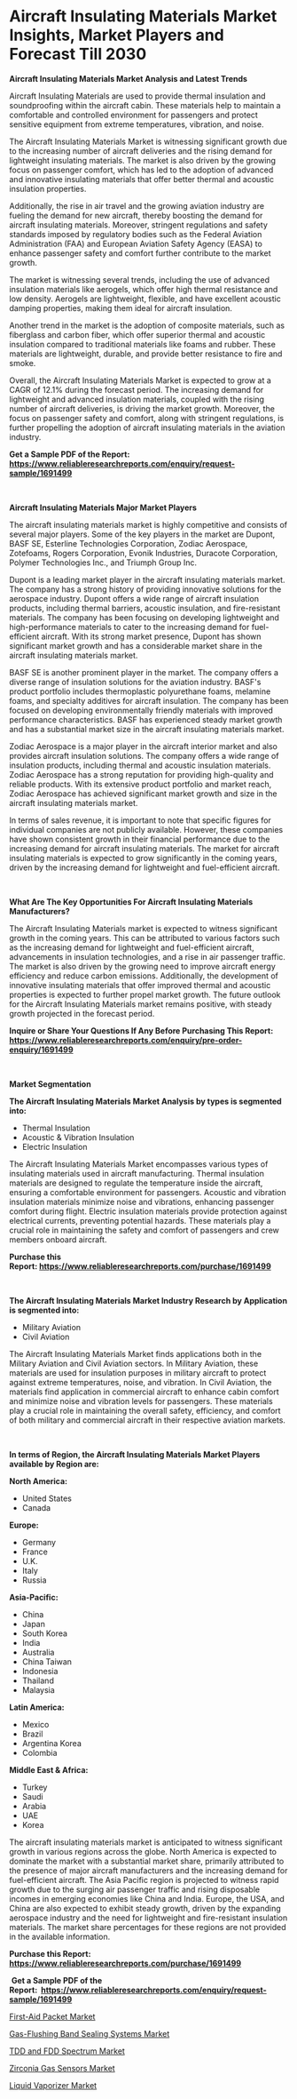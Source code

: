 <p><h1>Aircraft Insulating Materials Market Insights, Market Players and Forecast Till 2030</h1></p><p><strong>Aircraft Insulating Materials Market Analysis and Latest Trends</strong></p>
<p><p>Aircraft Insulating Materials are used to provide thermal insulation and soundproofing within the aircraft cabin. These materials help to maintain a comfortable and controlled environment for passengers and protect sensitive equipment from extreme temperatures, vibration, and noise.</p><p>The Aircraft Insulating Materials Market is witnessing significant growth due to the increasing number of aircraft deliveries and the rising demand for lightweight insulating materials. The market is also driven by the growing focus on passenger comfort, which has led to the adoption of advanced and innovative insulating materials that offer better thermal and acoustic insulation properties.</p><p>Additionally, the rise in air travel and the growing aviation industry are fueling the demand for new aircraft, thereby boosting the demand for aircraft insulating materials. Moreover, stringent regulations and safety standards imposed by regulatory bodies such as the Federal Aviation Administration (FAA) and European Aviation Safety Agency (EASA) to enhance passenger safety and comfort further contribute to the market growth.</p><p>The market is witnessing several trends, including the use of advanced insulation materials like aerogels, which offer high thermal resistance and low density. Aerogels are lightweight, flexible, and have excellent acoustic damping properties, making them ideal for aircraft insulation.</p><p>Another trend in the market is the adoption of composite materials, such as fiberglass and carbon fiber, which offer superior thermal and acoustic insulation compared to traditional materials like foams and rubber. These materials are lightweight, durable, and provide better resistance to fire and smoke.</p><p>Overall, the Aircraft Insulating Materials Market is expected to grow at a CAGR of 12.1% during the forecast period. The increasing demand for lightweight and advanced insulation materials, coupled with the rising number of aircraft deliveries, is driving the market growth. Moreover, the focus on passenger safety and comfort, along with stringent regulations, is further propelling the adoption of aircraft insulating materials in the aviation industry.</p></p>
<p><strong>Get a Sample PDF of the Report:&nbsp; <a href="https://www.reliableresearchreports.com/enquiry/request-sample/1691499">https://www.reliableresearchreports.com/enquiry/request-sample/1691499</a></strong></p>
<p>&nbsp;</p>
<p><strong>Aircraft Insulating Materials Major Market Players</strong></p>
<p><p>The aircraft insulating materials market is highly competitive and consists of several major players. Some of the key players in the market are Dupont, BASF SE, Esterline Technologies Corporation, Zodiac Aerospace, Zotefoams, Rogers Corporation, Evonik Industries, Duracote Corporation, Polymer Technologies Inc., and Triumph Group Inc.</p><p>Dupont is a leading market player in the aircraft insulating materials market. The company has a strong history of providing innovative solutions for the aerospace industry. Dupont offers a wide range of aircraft insulation products, including thermal barriers, acoustic insulation, and fire-resistant materials. The company has been focusing on developing lightweight and high-performance materials to cater to the increasing demand for fuel-efficient aircraft. With its strong market presence, Dupont has shown significant market growth and has a considerable market share in the aircraft insulating materials market.</p><p>BASF SE is another prominent player in the market. The company offers a diverse range of insulation solutions for the aviation industry. BASF's product portfolio includes thermoplastic polyurethane foams, melamine foams, and specialty additives for aircraft insulation. The company has been focused on developing environmentally friendly materials with improved performance characteristics. BASF has experienced steady market growth and has a substantial market size in the aircraft insulating materials market.</p><p>Zodiac Aerospace is a major player in the aircraft interior market and also provides aircraft insulation solutions. The company offers a wide range of insulation products, including thermal and acoustic insulation materials. Zodiac Aerospace has a strong reputation for providing high-quality and reliable products. With its extensive product portfolio and market reach, Zodiac Aerospace has achieved significant market growth and size in the aircraft insulating materials market.</p><p>In terms of sales revenue, it is important to note that specific figures for individual companies are not publicly available. However, these companies have shown consistent growth in their financial performance due to the increasing demand for aircraft insulating materials. The market for aircraft insulating materials is expected to grow significantly in the coming years, driven by the increasing demand for lightweight and fuel-efficient aircraft.</p></p>
<p>&nbsp;</p>
<p><strong>What Are The Key Opportunities For Aircraft Insulating Materials Manufacturers?</strong></p>
<p><p>The Aircraft Insulating Materials market is expected to witness significant growth in the coming years. This can be attributed to various factors such as the increasing demand for lightweight and fuel-efficient aircraft, advancements in insulation technologies, and a rise in air passenger traffic. The market is also driven by the growing need to improve aircraft energy efficiency and reduce carbon emissions. Additionally, the development of innovative insulating materials that offer improved thermal and acoustic properties is expected to further propel market growth. The future outlook for the Aircraft Insulating Materials market remains positive, with steady growth projected in the forecast period.</p></p>
<p><strong>Inquire or Share Your Questions If Any Before Purchasing This Report: <a href="https://www.reliableresearchreports.com/enquiry/pre-order-enquiry/1691499">https://www.reliableresearchreports.com/enquiry/pre-order-enquiry/1691499</a></strong></p>
<p>&nbsp;</p>
<p><strong>Market Segmentation</strong></p>
<p><strong>The Aircraft Insulating Materials Market Analysis by types is segmented into:</strong></p>
<p><ul><li>Thermal Insulation</li><li>Acoustic & Vibration Insulation</li><li>Electric Insulation</li></ul></p>
<p><p>The Aircraft Insulating Materials Market encompasses various types of insulating materials used in aircraft manufacturing. Thermal insulation materials are designed to regulate the temperature inside the aircraft, ensuring a comfortable environment for passengers. Acoustic and vibration insulation materials minimize noise and vibrations, enhancing passenger comfort during flight. Electric insulation materials provide protection against electrical currents, preventing potential hazards. These materials play a crucial role in maintaining the safety and comfort of passengers and crew members onboard aircraft.</p></p>
<p><strong>Purchase this Report:&nbsp;<a href="https://www.reliableresearchreports.com/purchase/1691499">https://www.reliableresearchreports.com/purchase/1691499</a></strong></p>
<p>&nbsp;</p>
<p><strong>The Aircraft Insulating Materials Market Industry Research by Application is segmented into:</strong></p>
<p><ul><li>Military Aviation</li><li>Civil Aviation</li></ul></p>
<p><p>The Aircraft Insulating Materials Market finds applications both in the Military Aviation and Civil Aviation sectors. In Military Aviation, these materials are used for insulation purposes in military aircraft to protect against extreme temperatures, noise, and vibration. In Civil Aviation, the materials find application in commercial aircraft to enhance cabin comfort and minimize noise and vibration levels for passengers. These materials play a crucial role in maintaining the overall safety, efficiency, and comfort of both military and commercial aircraft in their respective aviation markets.</p></p>
<p>&nbsp;</p>
<p><strong>In terms of Region, the Aircraft Insulating Materials Market Players available by Region are:</strong></p>
<p>
    <p> <strong> North America: </strong>
        <ul>
            <li>United States</li>
            <li>Canada</li>
        </ul>
        </p> 
    <p> <strong> Europe: </strong>
        <ul>
            <li>Germany</li>
            <li>France</li>
            <li>U.K.</li>
            <li>Italy</li>
            <li>Russia</li>
        </ul>
        </p> 
    <p> <strong> Asia-Pacific: </strong>
        <ul>
            <li>China</li>
            <li>Japan</li>
            <li>South Korea</li>
            <li>India</li>
            <li>Australia</li>
            <li>China Taiwan</li>
            <li>Indonesia</li>
            <li>Thailand</li>
            <li>Malaysia</li>
        </ul>
        </p> 
    <p> <strong> Latin America: </strong>
        <ul>
            <li>Mexico</li>
            <li>Brazil</li>
            <li>Argentina Korea</li>
            <li>Colombia</li>
        </ul>
        </p> 
    <p> <strong> Middle East & Africa: </strong>
        <ul>
            <li>Turkey</li>
            <li>Saudi</li>
            <li>Arabia</li>
            <li>UAE</li>
            <li>Korea</li>
        </ul>
    </p>
    </p>
<p><p>The aircraft insulating materials market is anticipated to witness significant growth in various regions across the globe. North America is expected to dominate the market with a substantial market share, primarily attributed to the presence of major aircraft manufacturers and the increasing demand for fuel-efficient aircraft. The Asia Pacific region is projected to witness rapid growth due to the surging air passenger traffic and rising disposable incomes in emerging economies like China and India. Europe, the USA, and China are also expected to exhibit steady growth, driven by the expanding aerospace industry and the need for lightweight and fire-resistant insulation materials. The market share percentages for these regions are not provided in the available information.</p></p>
<p><strong>Purchase this Report: <a href="https://www.reliableresearchreports.com/purchase/1691499">https://www.reliableresearchreports.com/purchase/1691499</a></strong></p>
<p>&nbsp;<strong>Get a Sample PDF of the Report:&nbsp;&nbsp;<a href="https://www.reliableresearchreports.com/enquiry/request-sample/1691499">https://www.reliableresearchreports.com/enquiry/request-sample/1691499</a></strong></p>
<p><strong></strong></p>
<p><p><a href="https://www.linkedin.com/pulse/first-aid-packet-market-size-share-amp-trends-analysis/">First-Aid Packet Market</a></p><p><a href="https://medium.com/@othaleffler644/gas-flushing-band-sealing-systems-market-the-key-to-successful-business-strategy-forecast-till-9d4110612c02">Gas-Flushing Band Sealing Systems Market</a></p><p><a href="https://medium.com/@karinaokon2662/tdd-and-fdd-spectrum-market-trends-and-market-analysis-forecasted-for-period-2023-2030-9fd38cacbd25">TDD and FDD Spectrum Market</a></p><p><a href="https://www.linkedin.com/pulse/zirconia-gas-sensors-market-size-growth-forecast-from-2023/">Zirconia Gas Sensors Market</a></p><p><a href="https://www.linkedin.com/pulse/liquid-vaporizer-market-size-share-global-analysis-report/">Liquid Vaporizer Market</a></p></p>